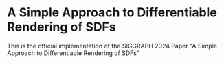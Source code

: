 # A Simple Approach to Differentiable Rendering of SDFs
This is the official implementation of the SIGGRAPH 2024 Paper "A Simple Approach to Differentiable Rendering of SDFs"
